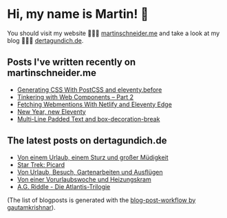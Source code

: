 # Hi, my name is Martin! 👋 
You should visit my website 👨🏼‍💻  [martinschneider.me](https://martinschneider.me) and take a look at my blog 🤷🏼‍♂️ [dertagundich.de](https://www.dertagundich.de).

## Posts I've written recently on martinschneider.me
<!-- MSME-POST-LIST:START -->
- [Generating CSS With PostCSS and eleventy.before](https://martinschneider.me/articles/generating-css-with-postcss-and-eleventy-before/)
- [Tinkering with Web Components – Part 2](https://martinschneider.me/articles/tinkering-with-web-components-part-2/)
- [Fetching Webmentions With Netlify and Eleventy Edge](https://martinschneider.me/articles/fetching-webmentions-with-netlify-and-eleventy-edge/)
- [New Year, new Eleventy](https://martinschneider.me/articles/new-year-new-eleventy/)
- [Multi-Line Padded Text and box-decoration-break](https://martinschneider.me/articles/multi-line-padded-text-and-box-decoration-break/)
<!-- MSME-POST-LIST:END -->

## The latest posts on dertagundich.de
<!-- DTUI-POST-LIST:START -->
- [Von einem Urlaub, einem Sturz und großer Müdigkeit](https://www.dertagundich.de/blog/2023/07/von-einem-urlaub-einem-sturz-und-grosser-mudigkeit)
- [Star Trek: Picard](https://www.dertagundich.de/blog/2023/07/star-trek-picard)
- [Von Urlaub, Besuch, Gartenarbeiten und Ausflügen](https://www.dertagundich.de/blog/2023/07/von-urlaub-besuch-gartenarbeiten-und-ausflugen)
- [Von einer Vorurlaubswoche und Heizungskram](https://www.dertagundich.de/blog/2023/07/von-einer-vorurlaubswoche-und-heizungskram)
- [A.G. Riddle - Die Atlantis-Trilogie](https://www.dertagundich.de/blog/2023/07/a-g-riddle-die-atlantis-trilogie)
<!-- DTUI-POST-LIST:END -->

(The list of blogposts is generated with the [blog-post-workflow by gautamkrishnar](https://github.com/gautamkrishnar/blog-post-workflow)).

